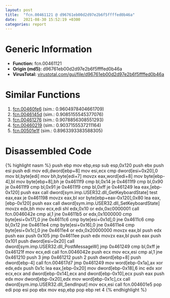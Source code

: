 ```yaml
---
layout: post
title:  "fcn.00461121 @ d96761eb00d2d97e2b6f5ffffed0b46a"
date:   2021-08-30 15:52:19 +0300
categories: report
---
```


# Generic Information
- **Function:** fcn.00461121
- **Origin (md5):** d96761eb00d2d97e2b6f5ffffed0b46a
- **VirusTotal:** [virustotal.com/gui/file/d96761eb00d2d97e2b6f5ffffed0b46a][virustotal_ref]



# Similar Functions

1. [fcn.00460fe6][similar_1_ref] (sim.: 0.9604978404661709)
2. [fcn.0046145d][similar_2_ref] (sim.: 0.9085155545377076)
3. [fcn.00461276][similar_3_ref] (sim.: 0.9078856308551293)
4. [fcn.00460219][similar_4_ref] (sim.: 0.9037155537211164)
5. [fcn.00501e1f][similar_5_ref] (sim.: 0.8963393383588305)


# Disassembled Code

{% highlight nasm %}
push ebp
mov ebp,esp
sub esp,0x120
push ebx
push esi
push edi
mov edi,dword[ebp+8]
mov esi,ecx
cmp dword[esi+0x20],0
mov bl,byte[edi]
mov bh,byte[edi+7]
movzx eax,word[edi+8]
mov byte[ebp-4],bl
mov byte[ebp+8],bh
je 0x4611f9
cmp bl,0x14
je 0x4611f9
cmp bl,0x90
je 0x4611f9
cmp bl,0x91
je 0x4611f9
cmp bl,0xff
je 0x461249
lea eax,[ebp-0x120]
push eax
call dword[sym.imp.USER32.dll_GetKeyboardState]
test eax,eax
je 0x461198
movzx eax,bl
xor byte[ebp+eax-0x120],0x80
lea eax,[ebp-0x120]
push eax
call dword[sym.imp.USER32.dll_SetKeyboardState]
movzx edx,bh
mov ecx,edi
shl edx,0x10
or edx,0xc0000001
call fcn.0046042e
cmp al,1
jne 0x4611b5
or edx,0x1000000
cmp byte[esi+0x17],0
jne 0x4611c6
cmp byte[esi+0x1d],0
jne 0x4611c6
cmp bl,0x12
jne 0x4611e4
cmp byte[esi+0x16],0
jne 0x4611e4
cmp byte[esi+0x1c],0
jne 0x4611e4
or edx,0x20000000
movzx eax,bl
push edx
push eax
push 0x105
jmp 0x4611ee
push edx
movzx eax,bl
push eax
push 0x101
push dword[esi+0x20]
call dword[sym.imp.USER32.dll_PostMessageW]
jmp 0x461249
cmp bl,0xff
je 0x46121f
mov ecx,edi
call fcn.0046042e
push ecx
mov ecx,esi
cmp al,1
jne 0x461210
push 3
jmp 0x461212
push 2
push dword[ebp+8]
push dword[ebp-4]
call fcn.004617d7
jmp 0x461249
mov word[ebp-0x1a],ax
xor edx,edx
push 0x1c
lea eax,[ebp-0x20]
mov dword[ebp-0x18],6
inc edx
xor ecx,ecx
and dword[ebp-0x14],ecx
and dword[ebp-0x10],ecx
push eax
push edx
mov dword[ebp-0x20],edx
mov word[ebp-0x1c],cx
call dword[sym.imp.USER32.dll_SendInput]
mov ecx,esi
call fcn.004601e5
pop edi
pop esi
pop ebx
mov esp,ebp
pop ebp
ret 4
{% endhighlight %}


[similar_1_ref]: /report/fcn.00460fe6@d96761eb00d2d97e2b6f5ffffed0b46a
[similar_2_ref]: /report/fcn.0046145d@d96761eb00d2d97e2b6f5ffffed0b46a
[similar_3_ref]: /report/fcn.00461276@d96761eb00d2d97e2b6f5ffffed0b46a
[similar_4_ref]: /report/fcn.00460219@d96761eb00d2d97e2b6f5ffffed0b46a
[similar_5_ref]: /report/fcn.00501e1f@9c2b894b84f59672d8be2e984066f76f
[virustotal_ref]: https://www.virustotal.com/gui/file/d96761eb00d2d97e2b6f5ffffed0b46a